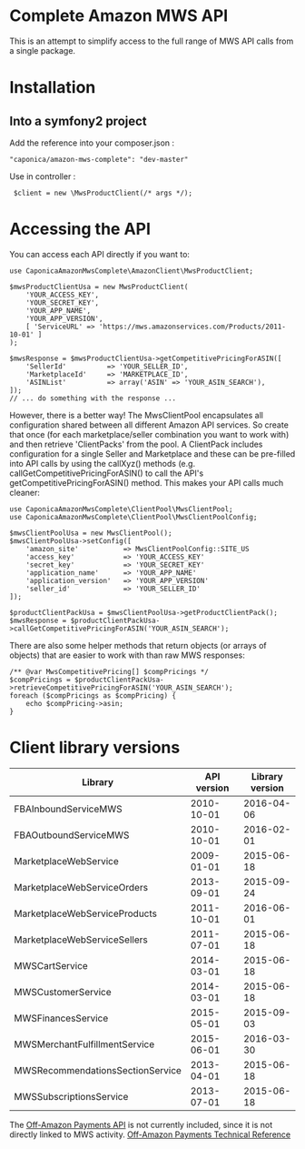 Complete Amazon MWS API
=======================

This is an attempt to simplify access to the full range of MWS API calls from a single package.

Installation
============

Into a symfony2 project
-----------------------

Add the reference into your composer.json : 

    "caponica/amazon-mws-complete": "dev-master"

Use in controller :

     $client = new \MwsProductClient(/* args */);

Accessing the API
=================

You can access each API directly if you want to:

    use CaponicaAmazonMwsComplete\AmazonClient\MwsProductClient;

    $mwsProductClientUsa = new MwsProductClient(
        'YOUR_ACCESS_KEY',
        'YOUR_SECRET_KEY',
        'YOUR_APP_NAME',
        'YOUR_APP_VERSION',
        [ 'ServiceURL' => 'https://mws.amazonservices.com/Products/2011-10-01' ]
    );

    $mwsResponse = $mwsProductClientUsa->getCompetitivePricingForASIN([
        'SellerId'          => 'YOUR_SELLER_ID',
        'MarketplaceId'     => 'MARKETPLACE_ID',
        'ASINList'          => array('ASIN' => 'YOUR_ASIN_SEARCH'),
    ]);
    // ... do something with the response ...


However, there is a better way! The MwsClientPool encapsulates all configuration shared between all different Amazon
API services. So create that once (for each marketplace/seller combination you want to work with) and then retrieve
'ClientPacks' from the pool. A ClientPack includes configuration for a single Seller and Marketplace and these can be
pre-filled into API calls by using the callXyz() methods (e.g. callGetCompetitivePricingForASIN() to call the API's
getCompetitivePricingForASIN() method. This makes your API calls much cleaner:

    use CaponicaAmazonMwsComplete\ClientPool\MwsClientPool;
    use CaponicaAmazonMwsComplete\ClientPool\MwsClientPoolConfig;

    $mwsClientPoolUsa = new MwsClientPool();
    $mwsClientPoolUsa->setConfig([
        'amazon_site'           => MwsClientPoolConfig::SITE_US
        'access_key'            => 'YOUR_ACCESS_KEY'
        'secret_key'            => 'YOUR_SECRET_KEY'
        'application_name'      => 'YOUR_APP_NAME'
        'application_version'   => 'YOUR_APP_VERSION'
        'seller_id'             => 'YOUR_SELLER_ID'
    ]);

    $productClientPackUsa = $mwsClientPoolUsa->getProductClientPack();
    $mwsResponse = $productClientPackUsa->callGetCompetitivePricingForASIN('YOUR_ASIN_SEARCH');

There are also some helper methods that return objects (or arrays of objects) that are easier to work with than raw
MWS responses:

    /** @var MwsCompetitivePricing[] $compPricings */
    $compPricings = $productClientPackUsa->retrieveCompetitivePricingForASIN('YOUR_ASIN_SEARCH');
    foreach ($compPricings as $compPricing) {
        echo $compPricing->asin;
    }


Client library versions
=======================

|Library                            |API version|Library version|
|-----------------------------------|-----------|---------------|
|FBAInboundServiceMWS               |2010-10-01 |2016-04-06     |
|FBAOutboundServiceMWS              |2010-10-01 |2016-02-01     |
|MarketplaceWebService              |2009-01-01 |2015-06-18     |
|MarketplaceWebServiceOrders        |2013-09-01 |2015-09-24     |
|MarketplaceWebServiceProducts      |2011-10-01 |2016-06-01     |
|MarketplaceWebServiceSellers       |2011-07-01 |2015-06-18     |
|MWSCartService                     |2014-03-01 |2015-06-18     |
|MWSCustomerService                 |2014-03-01 |2015-06-18     |
|MWSFinancesService                 |2015-05-01 |2015-09-03     |
|MWSMerchantFulfillmentService      |2015-06-01 |2016-03-30     |
|MWSRecommendationsSectionService   |2013-04-01 |2015-06-18     |
|MWSSubscriptionsService            |2013-07-01 |2015-06-18     |

The [Off-Amazon Payments API](https://developer.amazonservices.co.uk/doc/offamazonpayments/offamazonpayments/v20130101/php.html)
is not currently included, since it is not directly linked to MWS activity.
[Off-Amazon Payments Technical Reference](https://payments.amazon.co.uk/developer/documentation)
